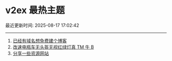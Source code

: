 # v2ex 最热主题

最近更新时间: 2025-08-17 17:02:42

--- 
1. [已经有域名想免费建个博客](https://www.v2ex.com/t/1152920) 
2. [改速电瓶车无头盔无视红绿灯真 TM 牛 B](https://www.v2ex.com/t/1152944) 
3. [分享一些资源网站](https://www.v2ex.com/t/1152949) 
